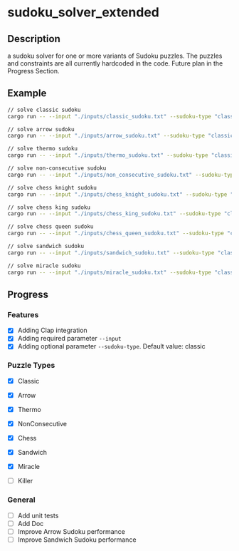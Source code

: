 # sudoku_solver_extended

## Description
a sudoku solver for one or more variants of Sudoku puzzles. The puzzles and constraints are all currently hardcoded in the code. Future plan in the Progress Section.

## Example
```bash
// solve classic sudoku
cargo run -- --input "./inputs/classic_sudoku.txt" --sudoku-type "classic"

// solve arrow sudoku
cargo run -- --input "./inputs/arrow_sudoku.txt" --sudoku-type "classic, arrow"

// solve thermo sudoku
cargo run -- --input "./inputs/thermo_sudoku.txt" --sudoku-type "classic, thermo"

// solve non-consecutive sudoku
cargo run -- --input "./inputs/non_consecutive_sudoku.txt" --sudoku-type "classic, nonConsecutive"

// solve chess knight sudoku
cargo run -- --input "./inputs/chess_knight_sudoku.txt" --sudoku-type "classic, chessKnight"

// solve chess king sudoku
cargo run -- --input "./inputs/chess_king_sudoku.txt" --sudoku-type "classic, chessKing"

// solve chess queen sudoku
cargo run -- --input "./inputs/chess_queen_sudoku.txt" --sudoku-type "classic, chessQueen"

// solve sandwich sudoku
cargo run -- --input "./inputs/sandwich_sudoku.txt" --sudoku-type "classic, sandwich"

// solve miracle sudoku
cargo run -- --input "./inputs/miracle_sudoku.txt" --sudoku-type "classic, miracle"
```

## Progress

### Features
- [X] Adding Clap integration
- [X] Adding required parameter `--input`
- [X] Adding optional parameter `--sudoku-type`. Default value: classic

### Puzzle Types
- [X] Classic
- [X] Arrow
- [X] Thermo
- [X] NonConsecutive
- [X] Chess
- [X] Sandwich
- [X] Miracle
- [ ] Killer


### General
- [ ] Add unit tests
- [ ] Add Doc
- [ ] Improve Arrow Sudoku performance
- [ ] Improve Sandwich Sudoku performance